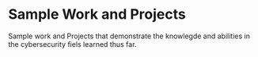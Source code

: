 # Sample Work and Projects
Sample work and Projects that demonstrate the knowlegde and abilities in the cybersecurity fiels learned thus far.
